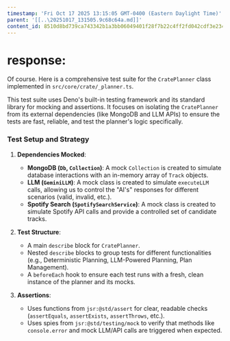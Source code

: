```yaml
---
timestamp: 'Fri Oct 17 2025 13:15:05 GMT-0400 (Eastern Daylight Time)'
parent: '[[..\20251017_131505.9c68c64a.md]]'
content_id: 8510d8bd739ca743342b1a3bb06049401f28f7b22c4ff2fd042cdf3e2345ac47
---
```


# response:

Of course. Here is a comprehensive test suite for the `CratePlanner` class implemented in `src/core/crate/_planner.ts`.

This test suite uses Deno's built-in testing framework and its standard library for mocking and assertions. It focuses on isolating the `CratePlanner` from its external dependencies (like MongoDB and LLM APIs) to ensure the tests are fast, reliable, and test the planner's logic specifically.

### Test Setup and Strategy

1. **Dependencies Mocked**:
   * **MongoDB (`Db`, `Collection`)**: A mock `Collection` is created to simulate database interactions with an in-memory array of `Track` objects.
   * **LLM (`GeminiLLM`)**: A mock class is created to simulate `executeLLM` calls, allowing us to control the "AI's" responses for different scenarios (valid, invalid, etc.).
   * **Spotify Search (`SpotifySearchService`)**: A mock class is created to simulate Spotify API calls and provide a controlled set of candidate tracks.

2. **Test Structure**:
   * A main `describe` block for `CratePlanner`.
   * Nested `describe` blocks to group tests for different functionalities (e.g., Deterministic Planning, LLM-Powered Planning, Plan Management).
   * A `beforeEach` hook to ensure each test runs with a fresh, clean instance of the planner and its mocks.

3. **Assertions**:
   * Uses functions from `jsr:@std/assert` for clear, readable checks (`assertEquals`, `assertExists`, `assertThrows`, etc.).
   * Uses spies from `jsr:@std/testing/mock` to verify that methods like `console.error` and mock LLM/API calls are triggered when expected.

